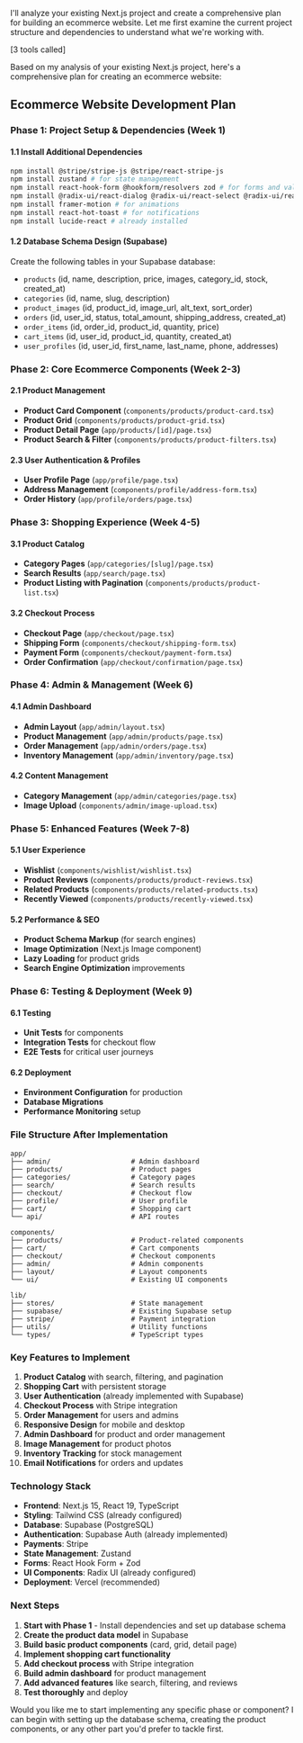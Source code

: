 I'll analyze your existing Next.js project and create a comprehensive plan for building an ecommerce website. Let me first examine the current project structure and dependencies to understand what we're working with.


[3 tools called]

Based on my analysis of your existing Next.js project, here's a comprehensive plan for creating an ecommerce website:

## Ecommerce Website Development Plan

### **Phase 1: Project Setup & Dependencies (Week 1)**

#### 1.1 Install Additional Dependencies
```bash
npm install @stripe/stripe-js @stripe/react-stripe-js
npm install zustand # for state management
npm install react-hook-form @hookform/resolvers zod # for forms and validation
npm install @radix-ui/react-dialog @radix-ui/react-select @radix-ui/react-tabs
npm install framer-motion # for animations
npm install react-hot-toast # for notifications
npm install lucide-react # already installed
```

#### 1.2 Database Schema Design (Supabase)
Create the following tables in your Supabase database:
- `products` (id, name, description, price, images, category_id, stock, created_at)
- `categories` (id, name, slug, description)
- `product_images` (id, product_id, image_url, alt_text, sort_order)
- `orders` (id, user_id, status, total_amount, shipping_address, created_at)
- `order_items` (id, order_id, product_id, quantity, price)
- `cart_items` (id, user_id, product_id, quantity, created_at)
- `user_profiles` (id, user_id, first_name, last_name, phone, addresses)

### **Phase 2: Core Ecommerce Components (Week 2-3)**

#### 2.1 Product Management
- **Product Card Component** (`components/products/product-card.tsx`)
- **Product Grid** (`components/products/product-grid.tsx`)
- **Product Detail Page** (`app/products/[id]/page.tsx`)
- **Product Search & Filter** (`components/products/product-filters.tsx`)


#### 2.3 User Authentication & Profiles
- **User Profile Page** (`app/profile/page.tsx`)
- **Address Management** (`components/profile/address-form.tsx`)
- **Order History** (`app/profile/orders/page.tsx`)

### **Phase 3: Shopping Experience (Week 4-5)**

#### 3.1 Product Catalog
- **Category Pages** (`app/categories/[slug]/page.tsx`)
- **Search Results** (`app/search/page.tsx`)
- **Product Listing with Pagination** (`components/products/product-list.tsx`)

#### 3.2 Checkout Process
- **Checkout Page** (`app/checkout/page.tsx`)
- **Shipping Form** (`components/checkout/shipping-form.tsx`)
- **Payment Form** (`components/checkout/payment-form.tsx`)
- **Order Confirmation** (`app/checkout/confirmation/page.tsx`)

### **Phase 4: Admin & Management (Week 6)**

#### 4.1 Admin Dashboard
- **Admin Layout** (`app/admin/layout.tsx`)
- **Product Management** (`app/admin/products/page.tsx`)
- **Order Management** (`app/admin/orders/page.tsx`)
- **Inventory Management** (`app/admin/inventory/page.tsx`)

#### 4.2 Content Management
- **Category Management** (`app/admin/categories/page.tsx`)
- **Image Upload** (`components/admin/image-upload.tsx`)

### **Phase 5: Enhanced Features (Week 7-8)**

#### 5.1 User Experience
- **Wishlist** (`components/wishlist/wishlist.tsx`)
- **Product Reviews** (`components/products/product-reviews.tsx`)
- **Related Products** (`components/products/related-products.tsx`)
- **Recently Viewed** (`components/products/recently-viewed.tsx`)

#### 5.2 Performance & SEO
- **Product Schema Markup** (for search engines)
- **Image Optimization** (Next.js Image component)
- **Lazy Loading** for product grids
- **Search Engine Optimization** improvements

### **Phase 6: Testing & Deployment (Week 9)**

#### 6.1 Testing
- **Unit Tests** for components
- **Integration Tests** for checkout flow
- **E2E Tests** for critical user journeys

#### 6.2 Deployment
- **Environment Configuration** for production
- **Database Migrations**
- **Performance Monitoring** setup

### **File Structure After Implementation**

```
app/
├── admin/                    # Admin dashboard
├── products/                 # Product pages
├── categories/               # Category pages
├── search/                   # Search results
├── checkout/                 # Checkout flow
├── profile/                  # User profile
├── cart/                     # Shopping cart
└── api/                      # API routes

components/
├── products/                 # Product-related components
├── cart/                     # Cart components
├── checkout/                 # Checkout components
├── admin/                    # Admin components
├── layout/                   # Layout components
└── ui/                       # Existing UI components

lib/
├── stores/                   # State management
├── supabase/                 # Existing Supabase setup
├── stripe/                   # Payment integration
├── utils/                    # Utility functions
└── types/                    # TypeScript types
```

### **Key Features to Implement**

1. **Product Catalog** with search, filtering, and pagination
2. **Shopping Cart** with persistent storage
3. **User Authentication** (already implemented with Supabase)
4. **Checkout Process** with Stripe integration
5. **Order Management** for users and admins
6. **Responsive Design** for mobile and desktop
7. **Admin Dashboard** for product and order management
8. **Image Management** for product photos
9. **Inventory Tracking** for stock management
10. **Email Notifications** for orders and updates

### **Technology Stack**

- **Frontend**: Next.js 15, React 19, TypeScript
- **Styling**: Tailwind CSS (already configured)
- **Database**: Supabase (PostgreSQL)
- **Authentication**: Supabase Auth (already implemented)
- **Payments**: Stripe
- **State Management**: Zustand
- **Forms**: React Hook Form + Zod
- **UI Components**: Radix UI (already configured)
- **Deployment**: Vercel (recommended)

### **Next Steps**

1. **Start with Phase 1** - Install dependencies and set up database schema
2. **Create the product data model** in Supabase
3. **Build basic product components** (card, grid, detail page)
4. **Implement shopping cart functionality**
5. **Add checkout process** with Stripe integration
6. **Build admin dashboard** for product management
7. **Add advanced features** like search, filtering, and reviews
8. **Test thoroughly** and deploy

Would you like me to start implementing any specific phase or component? I can begin with setting up the database schema, creating the product components, or any other part you'd prefer to tackle first.